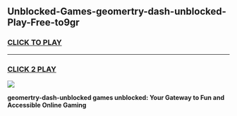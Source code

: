 
## Unblocked-Games-geomertry-dash-unblocked-Play-Free-to9gr
<h3>
<a href="https://premium76.site?title=geomertry-dash-unblocked&ref=18A1">CLICK TO PLAY</a></h3>
<hr>

<h3>
<a href="https://premium76.site?title=geomertry-dash-unblocked&ref=18A1">CLICK 2 PLAY</a>
  
</h3>

<a href="https://premium76.site?title=geomertry-dash-unblocked&ref=18A1"><img src="https://clearcache.store/games.png"></a>


**geomertry-dash-unblocked games unblocked: Your Gateway to Fun and Accessible Online Gaming**
